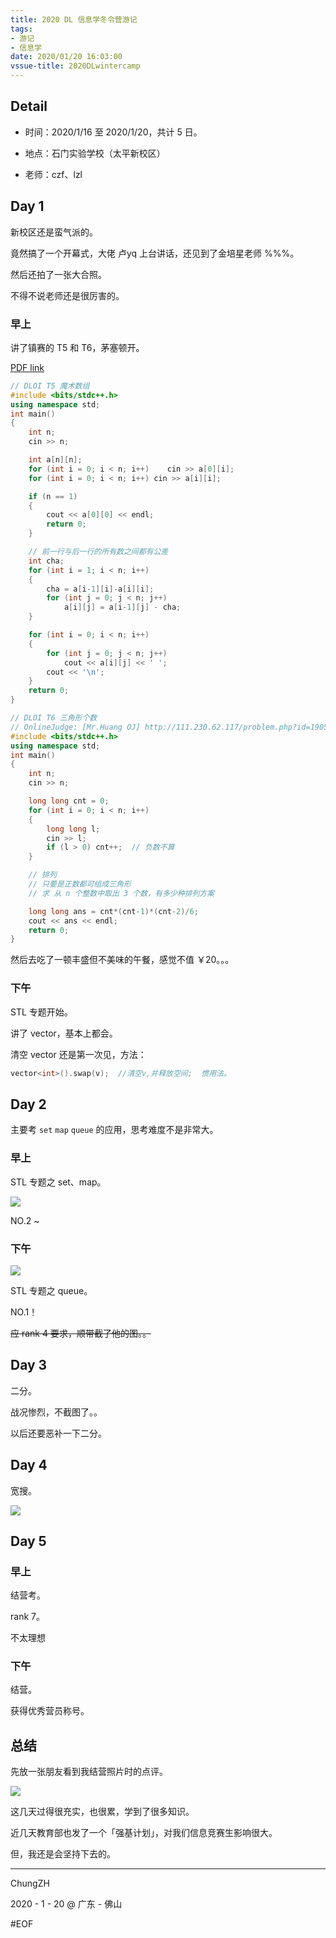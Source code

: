 ```yaml
---
title: 2020 DL 信息学冬令营游记
tags:
- 游记
- 信息学
date: 2020/01/20 16:03:00
vssue-title: 2020DLwintercamp
---
```


## Detail

- 时间：2020/1/16 至 2020/1/20，共计 5 日。

- 地点：石门实验学校（太平新校区）

- 老师：czf、lzl

## Day 1

新校区还是蛮气派的。

竟然搞了一个开幕式，大佬 卢yq 上台讲话，还见到了金培星老师 %%%。

然后还拍了一张大合照。

不得不说老师还是很厉害的。

### 早上

讲了镇赛的 T5 和 T6，茅塞顿开。

[PDF link](https://czh-img.oss-cn-shenzhen.aliyuncs.com/blog/oi/2020dlwc/2019%E5%B9%B4%E5%A4%A7%E6%B2%A5%E9%95%87%E5%B0%8F%E5%AD%A6%E7%94%B2%E7%BB%84%E4%BF%A1%E6%81%AF%E5%AD%A6%E8%AF%95%E9%A2%98.pdf)

```cpp
// DLOI T5 魔术数组 
#include <bits/stdc++.h>
using namespace std;
int main()
{
    int n;
    cin >> n;

    int a[n][n];
    for (int i = 0; i < n; i++)    cin >> a[0][i];
    for (int i = 0; i < n; i++) cin >> a[i][i];

    if (n == 1)
    {
        cout << a[0][0] << endl;
        return 0;
    }

    // 前一行与后一行的所有数之间都有公差 
    int cha;
    for (int i = 1; i < n; i++)
    {
        cha = a[i-1][i]-a[i][i];
        for (int j = 0; j < n; j++)
            a[i][j] = a[i-1][j] - cha;
    }

    for (int i = 0; i < n; i++)
    {
        for (int j = 0; j < n; j++)
            cout << a[i][j] << ' ';
        cout << '\n';
    }
    return 0;
}
```

```cpp
// DLOI T6 三角形个数
// OnlineJudge: [Mr.Huang OJ] http://111.230.62.117/problem.php?id=1905 
#include <bits/stdc++.h>
using namespace std;
int main()
{
    int n;
    cin >> n;

    long long cnt = 0;
    for (int i = 0; i < n; i++)
    {
        long long l;
        cin >> l;
        if (l > 0) cnt++;  // 负数不算 
    }

    // 排列
    // 只要是正数都可组成三角形
    // 求 从 n 个整数中取出 3 个数，有多少种排列方案

    long long ans = cnt*(cnt-1)*(cnt-2)/6;
    cout << ans << endl;
    return 0;
} 
```

然后去吃了一顿丰盛但不美味的午餐，感觉不值 ￥20。。。

### 下午

STL 专题开始。

讲了 vector，基本上都会。

清空 vector 还是第一次见，方法：

```cpp
vector<int>().swap(v);  //清空v,并释放空间;  惯用法。
```

## Day 2

主要考 `set` `map` `queue` 的应用，思考难度不是非常大。

### 早上

STL 专题之 set、map。

![](https://czh-img.oss-cn-shenzhen.aliyuncs.com/blog/oi/2020dlwc/ranking-setmap.png)

NO.2 ~

### 下午

![](https://czh-img.oss-cn-shenzhen.aliyuncs.com/blog/oi/2020dlwc/ranking-queue.png)

STL 专题之 queue。

NO.1！

~~应 rank 4 要求，顺带截了他的图。。~~

## Day 3

二分。

战况惨烈，不截图了。。

以后还要恶补一下二分。

## Day 4

宽搜。

![](https://czh-img.oss-cn-shenzhen.aliyuncs.com/blog/oi/2020dlwc/ranking-bfs.png)

## Day 5

### 早上

结营考。

rank 7。

不太理想

### 下午

结营。

获得优秀营员称号。

## 总结

先放一张朋友看到我结营照片时的点评。

![](https://czh-img.oss-cn-shenzhen.aliyuncs.com/blog/oi/2020dlwc/comment.jpg)

这几天过得很充实，也很累，学到了很多知识。

近几天教育部也发了一个「强基计划」，对我们信息竞赛生影响很大。

但，我还是会坚持下去的。

------

ChungZH

2020 - 1 - 20 @ 广东 - 佛山

#EOF

<Vssue title="2020DLwintercamp" />